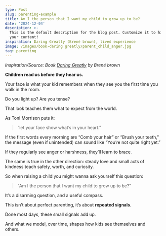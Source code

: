 ```yaml
---
type: Post
slug: parenting-example
title: Am I the person that I want my child to grow up to be?
date: '2024-12-04'
description: >-
  This is the default description for the blog post. Customize it to highlight
  your content!
inspiration: Daring Greatly (Brené brown), lived experience
image: /images/book-daring greatly/parent_child_anger.jpg 
tag: parenting 
---
```


*Inspiration/Source: Book  <a href="https://www.goodreads.com/book/show/13588356-daring-greatly" target="_blank" rel="noopener">Daring Greatly</a> by Brené brown*


**Children read us before they hear us.**  

Your face is what your kid remembers when they see you the first time you walk in the room.  

Do you light up? Are you tense?

That look teaches them what to expect from the world.

As Toni Morrison puts it:
> “let your face show what’s in your heart.”

If the first words every morning are “Comb your hair” or “Brush your teeth,” the message (even if unintended) can sound like “You’re not quite right yet.”  

If they regularly see anger or harshness, they’ll learn to brace.  

The same is true in the other direction: steady love and small acts of kindness teach safety, worth, and curiosity.

So when raising a child you might wanna ask yourself this question:

> "Am I the person that I want my child to grow up to be?"

It’s a disarming question, and a useful compass.

This isn’t about perfect parenting, it’s about **repeated signals**.

Done most days, these small signals add up.  

And what we model, over time, shapes how kids see themselves and others.